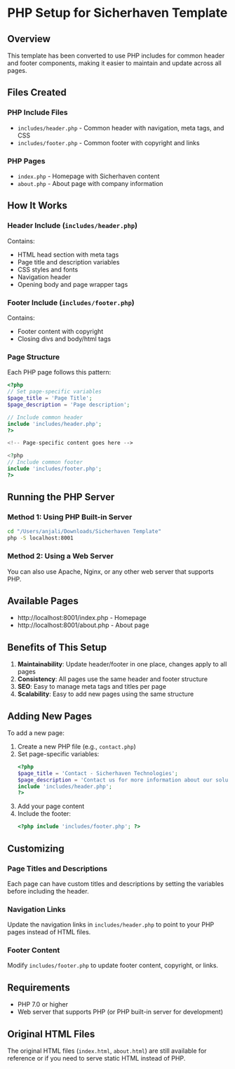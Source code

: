 # PHP Setup for Sicherhaven Template

## Overview
This template has been converted to use PHP includes for common header and footer components, making it easier to maintain and update across all pages.

## Files Created

### PHP Include Files
- `includes/header.php` - Common header with navigation, meta tags, and CSS
- `includes/footer.php` - Common footer with copyright and links

### PHP Pages
- `index.php` - Homepage with Sicherhaven content
- `about.php` - About page with company information

## How It Works

### Header Include (`includes/header.php`)
Contains:
- HTML head section with meta tags
- Page title and description variables
- CSS styles and fonts
- Navigation header
- Opening body and page wrapper tags

### Footer Include (`includes/footer.php`)
Contains:
- Footer content with copyright
- Closing divs and body/html tags

### Page Structure
Each PHP page follows this pattern:
```php
<?php
// Set page-specific variables
$page_title = 'Page Title';
$page_description = 'Page description';

// Include common header
include 'includes/header.php';
?>

<!-- Page-specific content goes here -->

<?php
// Include common footer
include 'includes/footer.php';
?>
```

## Running the PHP Server

### Method 1: Using PHP Built-in Server
```bash
cd "/Users/anjali/Downloads/Sicherhaven Template"
php -S localhost:8001
```

### Method 2: Using a Web Server
You can also use Apache, Nginx, or any other web server that supports PHP.

## Available Pages
- http://localhost:8001/index.php - Homepage
- http://localhost:8001/about.php - About page

## Benefits of This Setup

1. **Maintainability**: Update header/footer in one place, changes apply to all pages
2. **Consistency**: All pages use the same header and footer structure
3. **SEO**: Easy to manage meta tags and titles per page
4. **Scalability**: Easy to add new pages using the same structure

## Adding New Pages

To add a new page:

1. Create a new PHP file (e.g., `contact.php`)
2. Set page-specific variables:
   ```php
   <?php
   $page_title = 'Contact - Sicherhaven Technologies';
   $page_description = 'Contact us for more information about our solutions';
   include 'includes/header.php';
   ?>
   ```
3. Add your page content
4. Include the footer:
   ```php
   <?php include 'includes/footer.php'; ?>
   ```

## Customizing

### Page Titles and Descriptions
Each page can have custom titles and descriptions by setting the variables before including the header.

### Navigation Links
Update the navigation links in `includes/header.php` to point to your PHP pages instead of HTML files.

### Footer Content
Modify `includes/footer.php` to update footer content, copyright, or links.

## Requirements
- PHP 7.0 or higher
- Web server that supports PHP (or PHP built-in server for development)

## Original HTML Files
The original HTML files (`index.html`, `about.html`) are still available for reference or if you need to serve static HTML instead of PHP.
